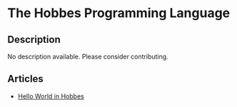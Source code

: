 # The Hobbes Programming Language

## Description

No description available. Please consider contributing.

## Articles

- [Hello World in Hobbes](https://sampleprograms.io/projects/hello-world/hobbes)